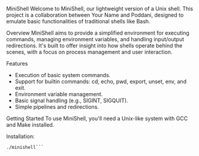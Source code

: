 MiniShell
Welcome to MiniShell, our lightweight version of a Unix shell. This project is a collaboration between Your Name and Poddani, designed to emulate basic functionalities of traditional shells like Bash.

Overview
MiniShell aims to provide a simplified environment for executing commands, managing environment variables, and handling input/output redirections. It's built to offer insight into how shells operate behind the scenes, with a focus on process management and user interaction.

Features
- Execution of basic system commands.
- Support for builtin commands: cd, echo, pwd, export, unset, env, and exit.
- Environment variable management.
- Basic signal handling (e.g., SIGINT, SIGQUIT).
- Simple pipelines and redirections.

Getting Started
To use MiniShell, you'll need a Unix-like system with GCC and Make installed.

Installation:
```make
./minishell```
